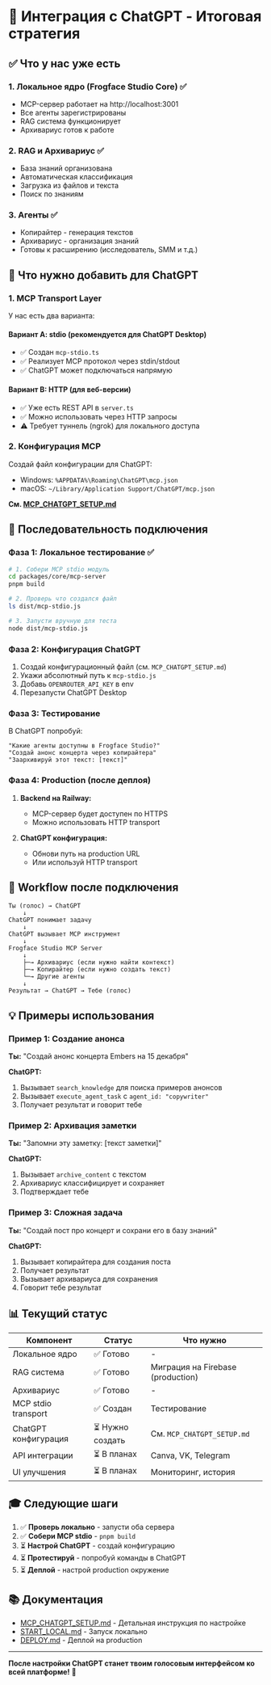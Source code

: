 # 🧠 Интеграция с ChatGPT - Итоговая стратегия

## ✅ Что у нас уже есть

### 1. Локальное ядро (Frogface Studio Core) ✅
- MCP-сервер работает на http://localhost:3001
- Все агенты зарегистрированы
- RAG система функционирует
- Архивариус готов к работе

### 2. RAG и Архивариус ✅
- База знаний организована
- Автоматическая классификация
- Загрузка из файлов и текста
- Поиск по знаниям

### 3. Агенты ✅
- Копирайтер - генерация текстов
- Архивариус - организация знаний
- Готовы к расширению (исследователь, SMM и т.д.)

## 🔌 Что нужно добавить для ChatGPT

### 1. MCP Transport Layer

У нас есть два варианта:

#### Вариант A: stdio (рекомендуется для ChatGPT Desktop)
- ✅ Создан `mcp-stdio.ts`
- ✅ Реализует MCP протокол через stdin/stdout
- ✅ ChatGPT может подключаться напрямую

#### Вариант B: HTTP (для веб-версии)
- ✅ Уже есть REST API в `server.ts`
- ✅ Можно использовать через HTTP запросы
- ⚠️ Требует туннель (ngrok) для локального доступа

### 2. Конфигурация MCP

Создай файл конфигурации для ChatGPT:
- Windows: `%APPDATA%\Roaming\ChatGPT\mcp.json`
- macOS: `~/Library/Application Support/ChatGPT/mcp.json`

**См. [MCP_CHATGPT_SETUP.md](./MCP_CHATGPT_SETUP.md)**

## 🎯 Последовательность подключения

### Фаза 1: Локальное тестирование ✅

```bash
# 1. Собери MCP stdio модуль
cd packages/core/mcp-server
pnpm build

# 2. Проверь что создался файл
ls dist/mcp-stdio.js

# 3. Запусти вручную для теста
node dist/mcp-stdio.js
```

### Фаза 2: Конфигурация ChatGPT

1. Создай конфигурационный файл (см. `MCP_CHATGPT_SETUP.md`)
2. Укажи абсолютный путь к `mcp-stdio.js`
3. Добавь `OPENROUTER_API_KEY` в env
4. Перезапусти ChatGPT Desktop

### Фаза 3: Тестирование

В ChatGPT попробуй:
```
"Какие агенты доступны в Frogface Studio?"
"Создай анонс концерта через копирайтера"
"Заархивируй этот текст: [текст]"
```

### Фаза 4: Production (после деплоя)

1. **Backend на Railway:**
   - MCP-сервер будет доступен по HTTPS
   - Можно использовать HTTP transport

2. **ChatGPT конфигурация:**
   - Обнови путь на production URL
   - Или используй HTTP transport

## 🔄 Workflow после подключения

```
Ты (голос) → ChatGPT
    ↓
ChatGPT понимает задачу
    ↓
ChatGPT вызывает MCP инструмент
    ↓
Frogface Studio MCP Server
    ↓
    ├─→ Архивариус (если нужно найти контекст)
    ├─→ Копирайтер (если нужно создать текст)
    └─→ Другие агенты
    ↓
Результат → ChatGPT → Тебе (голос)
```

## 💡 Примеры использования

### Пример 1: Создание анонса

**Ты:** "Создай анонс концерта Embers на 15 декабря"

**ChatGPT:**
1. Вызывает `search_knowledge` для поиска примеров анонсов
2. Вызывает `execute_agent_task` с `agent_id: "copywriter"`
3. Получает результат и говорит тебе

### Пример 2: Архивация заметки

**Ты:** "Запомни эту заметку: [текст заметки]"

**ChatGPT:**
1. Вызывает `archive_content` с текстом
2. Архивариус классифицирует и сохраняет
3. Подтверждает тебе

### Пример 3: Сложная задача

**Ты:** "Создай пост про концерт и сохрани его в базу знаний"

**ChatGPT:**
1. Вызывает копирайтера для создания поста
2. Получает результат
3. Вызывает архивариуса для сохранения
4. Говорит тебе результат

## 📊 Текущий статус

| Компонент | Статус | Что нужно |
|-----------|--------|-----------|
| Локальное ядро | ✅ Готово | - |
| RAG система | ✅ Готово | Миграция на Firebase (production) |
| Архивариус | ✅ Готово | - |
| MCP stdio transport | ✅ Создан | Тестирование |
| ChatGPT конфигурация | ⏳ Нужно создать | См. `MCP_CHATGPT_SETUP.md` |
| API интеграции | ⏳ В планах | Canva, VK, Telegram |
| UI улучшения | ⏳ В планах | Мониторинг, история |

## 🎓 Следующие шаги

1. ✅ **Проверь локально** - запусти оба сервера
2. ✅ **Собери MCP stdio** - `pnpm build`
3. ⏳ **Настрой ChatGPT** - создай конфигурацию
4. ⏳ **Протестируй** - попробуй команды в ChatGPT
5. ⏳ **Деплой** - настрой production окружение

## 📚 Документация

- [MCP_CHATGPT_SETUP.md](./MCP_CHATGPT_SETUP.md) - Детальная инструкция по настройке
- [START_LOCAL.md](./START_LOCAL.md) - Запуск локально
- [DEPLOY.md](./DEPLOY.md) - Деплой на production

---

**После настройки ChatGPT станет твоим голосовым интерфейсом ко всей платформе!** 🚀

